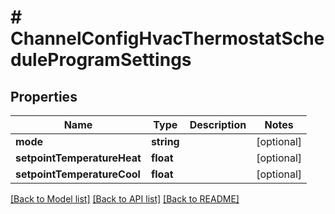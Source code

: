 # # ChannelConfigHvacThermostatScheduleProgramSettings

## Properties

Name | Type | Description | Notes
------------ | ------------- | ------------- | -------------
**mode** | **string** |  | [optional]
**setpointTemperatureHeat** | **float** |  | [optional]
**setpointTemperatureCool** | **float** |  | [optional]

[[Back to Model list]](../../README.md#models) [[Back to API list]](../../README.md#endpoints) [[Back to README]](../../README.md)

